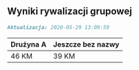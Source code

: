 ## Wyniki rywalizacji grupowej

```markdown
Aktualizacja: 2020-05-29 13:09:59
```

Drużyna A | Jeszcze bez nazwy
------------ | -------------
 46 KM | 39 KM